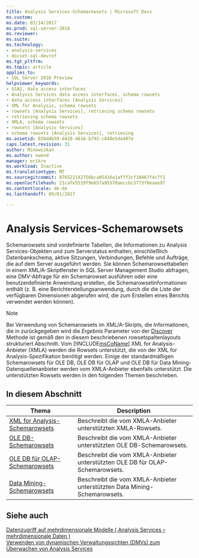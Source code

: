 ```yaml
---
title: Analysis Services-Schemarowsets | Microsoft Docs
ms.custom: 
ms.date: 03/14/2017
ms.prod: sql-server-2016
ms.reviewer: 
ms.suite: 
ms.technology:
- analysis-services
- docset-sql-devref
ms.tgt_pltfrm: 
ms.topic: article
applies_to:
- SQL Server 2016 Preview
helpviewer_keywords:
- SSAS, data access interfaces
- Analysis Services data access interfaces, schema rowsets
- data access interfaces [Analysis Services]
- XML for Analysis, schema rowsets
- rowsets [Analysis Services], retrieving schema rowsets
- retrieving schema rowsets
- XMLA, schema rowsets
- rowsets [Analysis Services]
- schema rowsets [Analysis Services], retrieving
ms.assetid: 820d4b59-d428-4616-b792-c848e5da407e
caps.latest.revision: 31
author: Minewiskan
ms.author: owend
manager: erikre
ms.workload: Inactive
ms.translationtype: MT
ms.sourcegitcommit: 876522142756bca05416a1afff3cf10467f4c7f1
ms.openlocfilehash: 21cafe5519f9e657a95578aeccbc5773f8eaee97
ms.contentlocale: de-de
ms.lasthandoff: 09/01/2017

---
```

# <a name="analysis-services-schema-rowsets"></a>Analysis Services-Schemarowsets
  Schemarowsets sind vordefinierte Tabellen, die Informationen zu Analysis Services-Objekten und zum Serverstatus enthalten, einschließlich Datenbankschema, aktive Sitzungen, Verbindungen, Befehle und Aufträge, die auf dem Server ausgeführt werden. Sie können Schemarowsettabellen in einem XML/A-Skriptfenster in SQL Server Management Studio abfragen, eine DMV-Abfrage für ein Schemarowset ausführen oder eine benutzerdefinierte Anwendung erstellen, die Schemarowsetinformationen enthält (z. B. eine Berichterstellungsanwendung, durch die die Liste der verfügbaren Dimensionen abgerufen wird, die zum Erstellen eines Berichts verwendet werden können).  
  
> [!NOTE]  
>  Bei Verwendung von Schemarowsets im XML/A-Skripts, die Informationen, die in zurückgegeben wird die *Ergebnis* Parameter von der [Discover](../../analysis-services/xmla/xml-elements-methods-discover.md) Methode ist gemäß den in diesem beschriebenen rowsetspaltenlayouts strukturiert Abschnitt. Vom [!INCLUDE[msCoName](../../includes/msconame-md.md)] XML for Analysis-Anbieter (XMLA) werden die Rowsets unterstützt, die von der XML for Analysis-Spezifikation benötigt werden. Einige der standardmäßigen Schemarowsets für OLE DB, OLE DB für OLAP und OLE DB für Data Mining-Datenquellenanbieter werden vom XMLA-Anbieter ebenfalls unterstützt. Die unterstützten Rowsets werden in den folgenden Themen beschrieben.  
  
## <a name="in-this-section"></a>In diesem Abschnitt  
  
|Thema|Description|  
|-----------|-----------------|  
|[XML for Analysis-Schemarowsets](../../analysis-services/schema-rowsets/xml/xml-for-analysis-schema-rowsets.md)|Beschreibt die vom XMLA-Anbieter unterstützten XMLA-Rowsets.|  
|[OLE DB-Schemarowsets](../../analysis-services/schema-rowsets/ole-db/ole-db-schema-rowsets.md)|Beschreibt die vom XMLA-Anbieter unterstützten OLE DB-Schemarowsets.|  
|[OLE DB für OLAP-Schemarowsets](../../analysis-services/schema-rowsets/ole-db-olap/ole-db-for-olap-schema-rowsets.md)|Beschreibt die vom XMLA-Anbieter unterstützten OLE DB für OLAP-Schemarowsets.|  
|[Data Mining-Schemarowsets](../../analysis-services/schema-rowsets/data-mining/data-mining-schema-rowsets.md)|Beschreibt die vom XMLA-Anbieter unterstützten Data Mining-Schemarowsets.|  
  
## <a name="see-also"></a>Siehe auch  
 [Datenzugriff auf mehrdimensionale Modelle &#40; Analysis Services – mehrdimensionale Daten &#41;](../../analysis-services/multidimensional-models/mdx/multidimensional-model-data-access-analysis-services-multidimensional-data.md)   
 [Verwenden von dynamischen Verwaltungssichten &#40;DMVs&#41; zum Überwachen von Analysis Services](../../analysis-services/instances/use-dynamic-management-views-dmvs-to-monitor-analysis-services.md)  
  
  

